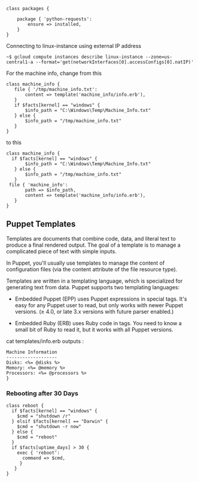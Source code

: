 ```puppet
class packages {

    package { 'python-requests':
        ensure => installed,
    }
}

```

Connecting to linux-instance using external IP address
```shell
~$ gcloud compute instances describe linux-instance --zone=us-central1-a --format='get(networkInterfaces[0].accessConfigs[0].natIP)'
```

For the machine info, change from this
```puppet
class machine_info {
   file { '/tmp/machine_info.txt':
       content => template('machine_info/info.erb'),
   }
   if $facts[kernel] == "windows" {
       $info_path = "C:\Windows\Temp\Machine_Info.txt"
   } else {
       $info_path = "/tmp/machine_info.txt"
   }
}
```

to this
```puppet
class machine_info {
  if $facts[kernel] == "windows" {
       $info_path = "C:\Windows\Temp\Machine_Info.txt"
   } else {
       $info_path = "/tmp/machine_info.txt"
   }
 file { 'machine_info':
       path => $info_path,
       content => template('machine_info/info.erb'),
   }
}
```

## Puppet Templates

Templates are documents that combine code, data, and literal text to produce a final rendered output. The goal of a template is to manage a complicated piece of text with simple inputs.

In Puppet, you'll usually use templates to manage the content of configuration files (via the content attribute of the file resource type).

Templates are written in a templating language, which is specialized for generating text from data. Puppet supports two templating languages:

- Embedded Puppet (EPP) uses Puppet expressions in special tags. It's easy for any Puppet user to read, but only works with newer Puppet versions. (≥ 4.0, or late 3.x versions with future parser enabled.)

- Embedded Ruby (ERB) uses Ruby code in tags. You need to know a small bit of Ruby to read it, but it works with all Puppet versions.

cat templates/info.erb outputs :
```template
Machine Information
-------------------
Disks: <%= @disks %>
Memory: <%= @memory %>
Processors: <%= @processors %>
}
```

### Rebooting after 30 Days
```puppet
class reboot {
  if $facts[kernel] == "windows" {
    $cmd = "shutdown /r"
  } elsif $facts[kernel] == "Darwin" {
    $cmd = "shutdown -r now"
  } else {
    $cmd = "reboot"
  }
  if $facts[uptime_days] > 30 {
    exec { 'reboot':
      command => $cmd,
     }
   }
}
```

